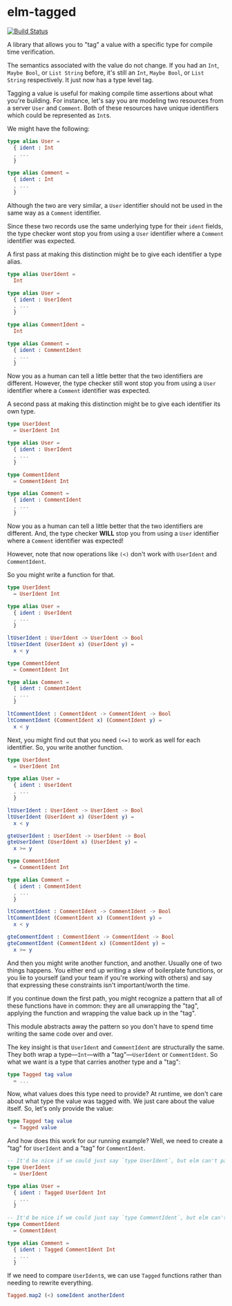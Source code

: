 # elm-tagged

[![Build Status](https://travis-ci.org/joneshf/elm-tagged.svg?branch=master)](https://travis-ci.org/joneshf/elm-tagged)

A library that allows you to "tag" a value with a specific type for compile time verification.

The semantics associated with the value do not change.
If you had an `Int`, `Maybe Bool`, or `List String` before,
it's still an `Int`, `Maybe Bool`, or `List String` respectively.
It just now has a type level tag.

Tagging a value is useful for making compile time assertions about what you're building.
For instance, let's say you are modeling two resources from a server `User` and `Comment`.
Both of these resources have unique identifiers which could be represented as `Int`s.

We might have the following:

```elm
type alias User =
  { ident : Int
  , ...
  }

type alias Comment =
  { ident : Int
  , ...
  }
```

Although the two are very similar,
a `User` identifier should not be used in the same way as a `Comment` identifier.

Since these two records use the same underlying type for their `ident` fields,
the type checker wont stop you from using a `User` identifier where a `Comment` identifier was expected.

A first pass at making this distinction might be to give each identifier a type alias.

```elm
type alias UserIdent =
  Int

type alias User =
  { ident : UserIdent
  , ...
  }

type alias CommentIdent =
  Int

type alias Comment =
  { ident : CommentIdent
  , ...
  }
```

Now you as a human can tell a little better that the two identifiers are different.
However, the type checker still wont stop you from using a `User` identifier where a `Comment` identifier was expected.

A second pass at making this distinction might be to give each identifier its own type.

```elm
type UserIdent
  = UserIdent Int

type alias User =
  { ident : UserIdent
  , ...
  }

type CommentIdent
  = CommentIdent Int

type alias Comment =
  { ident : CommentIdent
  , ...
  }
```

Now you as a human can tell a little better that the two identifiers are different.
And, the type checker **WILL** stop you from using a `User` identifier where a `Comment` identifier was expected!

However, note that now operations like `(<)` don't work with `UserIdent` and `CommentIdent`.

So you might write a function for that.

```elm
type UserIdent
  = UserIdent Int

type alias User =
  { ident : UserIdent
  , ...
  }

ltUserIdent : UserIdent -> UserIdent -> Bool
ltUserIdent (UserIdent x) (UserIdent y) =
  x < y

type CommentIdent
  = CommentIdent Int

type alias Comment =
  { ident : CommentIdent
  , ...
  }

ltCommentIdent : CommentIdent -> CommentIdent -> Bool
ltCommentIdent (CommentIdent x) (CommentIdent y) =
  x < y
```

Next, you might find out that you need `(<=)` to work as well for each identifier.
So, you write another function.

```elm
type UserIdent
  = UserIdent Int

type alias User =
  { ident : UserIdent
  , ...
  }

ltUserIdent : UserIdent -> UserIdent -> Bool
ltUserIdent (UserIdent x) (UserIdent y) =
  x < y

gteUserIdent : UserIdent -> UserIdent -> Bool
gteUserIdent (UserIdent x) (UserIdent y) =
  x >= y

type CommentIdent
  = CommentIdent Int

type alias Comment =
  { ident : CommentIdent
  , ...
  }

ltCommentIdent : CommentIdent -> CommentIdent -> Bool
ltCommentIdent (CommentIdent x) (CommentIdent y) =
  x < y

gteCommentIdent : CommentIdent -> CommentIdent -> Bool
gteCommentIdent (CommentIdent x) (CommentIdent y) =
  x >= y
```

And then you might write another function, and another.
Usually one of two things happens.
You either end up writing a slew of boilerplate functions,
or you lie to yourself (and your team if you're working with others)
and say that expressing these constraints isn't important/worth the time.

If you continue down the first path,
you might recognize a pattern that all of these functions have in common:
they are all unwrapping the "tag", applying the function and wrapping the value back up in the "tag".

This module abstracts away the pattern so you don't have to spend time writing the same code over and over.

The key insight is that `UserIdent` and `CommentIdent` are structurally the same.
They both wrap a type—`Int`—with a "tag"—`UserIdent` or `CommentIdent`.
So what we want is a type that carries another type and a "tag":

```elm
type Tagged tag value
  = ...
```

Now, what values does this type need to provide?
At runtime, we don't care about what type the value was tagged with.
We just care about the value itself.
So, let's only provide the value:

```elm
type Tagged tag value
  = Tagged value
```

And how does this work for our running example?
Well, we need to create a "tag" for `UserIdent` and a "tag" for `CommentIdent`.

```elm
-- It'd be nice if we could just say `type UserIdent`, but elm can't parse that.
type UserIdent
  = UserIdent

type alias User =
  { ident : Tagged UserIdent Int
  , ...
  }

-- It'd be nice if we could just say `type CommentIdent`, but elm can't parse that.
type CommentIdent
  = CommentIdent

type alias Comment =
  { ident : Tagged CommentIdent Int
  , ...
  }
```

If we need to compare `UserIdent`s,
we can use `Tagged` functions rather than needing to rewrite everything.

```elm
Tagged.map2 (<) someIdent anotherIdent
```
